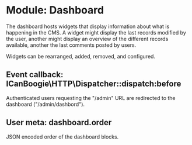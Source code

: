 Module: Dashboard
=================

The dashboard hosts widgets that display information about what is happening in the CMS.
A widget might display the last records modified by the user, another might display an
overview of the different records available, another the last comments posted by users.

Widgets can be rearranged, added, removed, and configured.




Event callback: ICanBoogie\HTTP\Dispatcher::dispatch:before
-----------------------------------------------------------

Authenticated users requesting the "/admin" URL are redirected to the dashboard
("/admin/dashbord").




User meta: dashboard.order
--------------------------

JSON encoded order of the dashboard blocks.